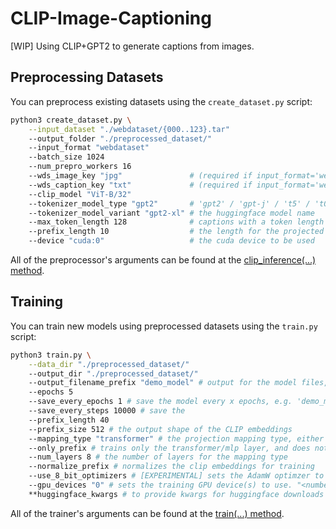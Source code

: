 # CLIP-Image-Captioning
[WIP] Using CLIP+GPT2 to generate captions from images.

## Preprocessing Datasets
You can preprocess existing datasets using the `create_dataset.py` script:
```bash
python3 create_dataset.py \
    --input_dataset "./webdataset/{000..123}.tar"
    --output_folder "./preprocessed_dataset/"
    --input_format "webdataset"
    --batch_size 1024
    --num_prepro_workers 16
    --wds_image_key "jpg"               # (required if input_format='webdataset') the webdataset key for the image files
    --wds_caption_key "txt"             # (required if input_format='webdataset') the webdataset key for the captions
    --clip_model "ViT-B/32"
    --tokenizer_model_type "gpt2"       # 'gpt2' / 'gpt-j' / 't5' / 't0'
    --tokenizer_model_variant "gpt2-xl" # the huggingface model name
    --max_token_length 128              # captions with a token length > max_token_length will be truncated
    --prefix_length 10                  # the length for the projected prefixes (must be the same for the training run)
    --device "cuda:0"                   # the cuda device to be used
```
All of the preprocessor's arguments can be found at the [clip_inference(...) method](https://github.com/TheoCoombes/CLIP-Image-Captioning/blob/main/create_dataset.py#L317).

## Training
You can train new models using preprocessed datasets using the `train.py` script:
```bash
python3 train.py \
    --data_dir "./preprocessed_dataset/"
    --output_dir "./preprocessed_dataset/"
    --output_filename_prefix "demo_model" # output for the model files, e.g. 'demo_model_latest.ckpt'
    --epochs 5
    --save_every_epochs 1 # save the model every x epochs, e.g. 'demo_model_0.ckpt'
    --save_every_steps 10000 # save the 
    --prefix_length 40
    --prefix_size 512 # the output shape of the CLIP embeddings
    --mapping_type "transformer" # the projection mapping type, either 'transformer' or 'mlp'
    --only_prefix # trains only the transformer/mlp layer, and does not finetune the language model
    --num_layers 8 # the number of layers for the mapping type
    --normalize_prefix # normalizes the clip embeddings for training
    --use_8_bit_optimizers # [EXPERIMENTAL] sets the AdamW optimzer to be an 8-bit AdamW from the bitsandbytes library.
    --gpu_devices "0" # sets the training GPU device(s) to use. "<number>" / "<number>,<number>,..." / "-1" for all
    **huggingface_kwargs # to provide kwargs for huggingface downloads etc.
```
All of the trainer's arguments can be found at the [train(...) method](https://github.com/TheoCoombes/CLIP-Image-Captioning/blob/main/train.py#L36).
